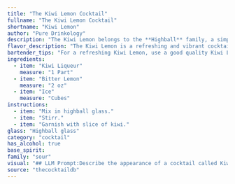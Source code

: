 ```yaml
---
title: "The Kiwi Lemon Cocktail"
fullname: "The Kiwi Lemon Cocktail"
shortname: "Kiwi Lemon"
author: "Pure Drinkology"
description: "The Kiwi Lemon belongs to the **Highball** family, a simple yet refreshing mix of spirits and soda. Its origin likely draws inspiration from the classic Gin and Tonic, substituting the gin with Kiwi liqueur and the tonic with Bitter Lemon for a uniquely fruity and tangy twist. "
flavor_description: "The Kiwi Lemon is a refreshing and vibrant cocktail.  The kiwi liqueur provides a sweet, tangy, and tropical fruit flavor, while the bitter lemon adds a touch of dryness and citrusy zest.  The ice chills the drink, creating a smooth and balanced finish.  Overall, it's a light and fruity cocktail that's perfect for warm weather or a summery occasion. "
bartender_tips: "For a refreshing Kiwi Lemon, use a good quality Kiwi Liqueur for optimal flavor.  Start with a chilled glass to maintain the drink's coolness.  Muddle a few fresh kiwi slices with the ice for extra fruitiness, but be careful not to over-muddle.  Use a good quality Bitter Lemon for a clean, crisp finish. "
ingredients:
  - item: "Kiwi Liqueur"
    measure: "1 Part"
  - item: "Bitter Lemon"
    measure: "2 oz"
  - item: "Ice"
    measure: "Cubes"
instructions:
  - item: "Mix in highball glass."
  - item: "Stirr."
  - item: "Garnish with slice of kiwi."
glass: "Highball glass"
category: "cocktail"
has_alcohol: true
base_spirit:
family: "sour"
visual: "## LLM Prompt:Describe the appearance of a cocktail called Kiwi Lemon made with Kiwi Liqueur, Bitter Lemon, and ice.  Consider the following aspects:* **Color:** What are the dominant colors of the drink?  Is it clear, cloudy, or layered?* **Texture:** Is it smooth, frothy, or have any noticeable texture? * **Glassware:** What kind of glass is the cocktail served in? * **Garnish:**  What garnish, if any, would complement the drink?**Bonus:** Provide a short, descriptive sentence capturing the overall visual impression of the cocktail. "
source: "thecocktaildb"
---
```


